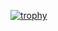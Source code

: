 [![trophy](https://github-profile-trophy.vercel.app/?username=PenRaiStudio)](https://github.com/ryo-ma/github-profile-trophy)
